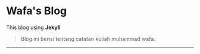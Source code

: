 # Wafa's Blog

This blog using **Jekyll**

> Blog ini berisi tentang catatan kuliah muhammad wafa.

---
